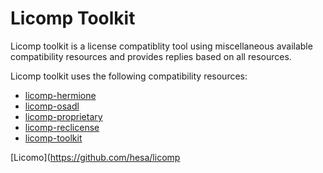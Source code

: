 # Licomp Toolkit

Licomp toolkit is a license compatiblity tool using miscellaneous
available compatibility resources and provides replies based on all
resources.

Licomp toolkit uses the following compatibility resources:
* [licomp-hermione](https://github.com/hesa/licomp-hermione)
* [licomp-osadl](https://github.com/hesa/licomp-osadl)
* [licomp-proprietary](https://github.com/hesa/licomp-proprietary)
* [licomp-reclicense](https://github.com/hesa/licomp-reclicense)
* [licomp-toolkit](https://github.com/hesa/licomp-toolkit)

[Licomo](https://github.com/hesa/licomp